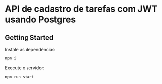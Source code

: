 # API de cadastro de tarefas com JWT usando Postgres

## Getting Started

Instale as dependências:

```bash
npm i
```

Execute o servidor:

```bash
npm run start
```
